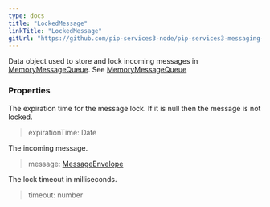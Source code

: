 ```yaml
---
type: docs
title: "LockedMessage"
linkTitle: "LockedMessage"
gitUrl: "https://github.com/pip-services3-node/pip-services3-messaging-node"
---
```


Data object used to store and lock incoming messages in [MemoryMessageQueue](../memory_message_queue).
See [MemoryMessageQueue](../memory_message_queue)

### Properties

The expiration time for the message lock. If it is null then the message is not locked.

> expirationTime: Date

The incoming message.

> message: [MessageEnvelope](../message_envelope)

The lock timeout in milliseconds.

> timeout: number

